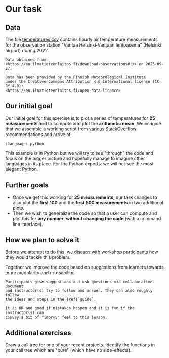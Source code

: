 # Our task


## Data

The file [temperatures.csv](https://github.com/coderefinery/modular-type-along/blob/main/data/temperatures.csv)
contains hourly air temperature measurements for the observation station
"Vantaa Helsinki-Vantaan lentoasema" (Helsinki airport) during 2022.

```{admonition} Origin of the data
Data obtained from
<https://en.ilmatieteenlaitos.fi/download-observations#!/> on 2023-09-27.

Data has been provided by the Finnish Meteorological Institute
under the Creative Commons Attribution 4.0 International license (CC BY 4.0):
<https://en.ilmatieteenlaitos.fi/open-data-licence>
```


## Our initial goal

Our initial goal for this exercise is to plot a series of temperatures
for **25 measurements** and to compute and plot the **arithmetic mean**. We
imagine that we assemble a working script from various StackOverflow
recommendations and arrive at:

```{literalinclude} code/initial-version.py
:language: python
```

This example is in Python but we will try to see "through" the code and
focus on the bigger picture and hopefully manage to imagine other
languages in its place. For the Python experts: we will not see the most
elegant Python.


## Further goals

- Once we get this working for **25 measurements**, our task changes to also
  plot the **first 100** and the **first 500 measurements** in two additional
  plots.
- Then we wish to generalize the code so that a user can compute and plot this
  for **any number**, **without changing the code** (with a command line interface).


## How we plan to solve it

Before we attempt to do this, we discuss with workshop participants how
they would tackle this problem.

Together we improve the code based on suggestions from learners towards
more modularity and re-usability.

```{instructor-note}
Participants give suggestions and ask questions via collaborative document
and instructor(s) try to follow and answer. They can also roughly follow
the ideas and steps in the {ref}`guide`.

It is OK and good if mistakes happen and it is fun if the instructor(s) can
convey a bit of "improv" feel to this lesson.
```


## Additional exercises

Draw a call tree for one of your recent projects. Identify the
functions in your call tree which are "pure" (which have no side-effects).
